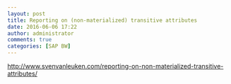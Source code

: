 ```yaml
---
layout: post
title: Reporting on (non-materialized) transitive attributes
date: 2016-06-06 17:22
author: administrator
comments: true
categories: [SAP BW]
---
```

<a href="http://www.svenvanleuken.com/reporting-on-non-materialized-transitive-attributes/">http://www.svenvanleuken.com/reporting-on-non-materialized-transitive-attributes/</a>
